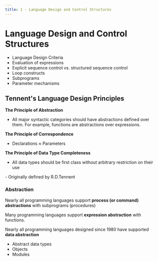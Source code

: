 ```yaml
---
title: 1 - Language Design and Control Structures
---
```


# Language Design and Control Structures

* Language Design Criteria
* Evaluation of expressions
* Explicit sequence control vs. structured sequence control
* Loop constructs
* Subprograms
* Parameter mechanisms



## Tennent's Language Design Principles

**The Principle of Abstraction**

* All major syntactic categories should have abstractions defined over them.
    For example, functions are abstractions over expressions.

**The Principle of Correspondence**

* Declarations $\approx$ Parameters

**The Principle of Data Type Completeness**

* All data types should be first class without arbitrary restriction on their use



\- Originally defined by R.D.Tennent



### Abstraction

Nearly all programming languages support **process (or command) abstractions** with subprograms (procedures)

Many programming languages support **expression abstraction** with functions.

Nearly all programming languages designed since 1980 have supported **data abstraction**

* Abstract data types
* Objects
* Modules

